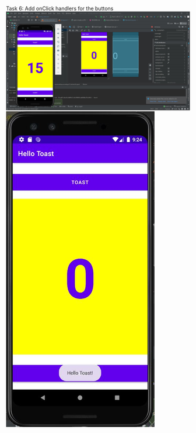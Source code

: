 Task 6: Add onClick handlers for the buttons
!['Added listener for count'](./task_6_count.JPG)
!['Added listener for count'](./toast_run.JPG)